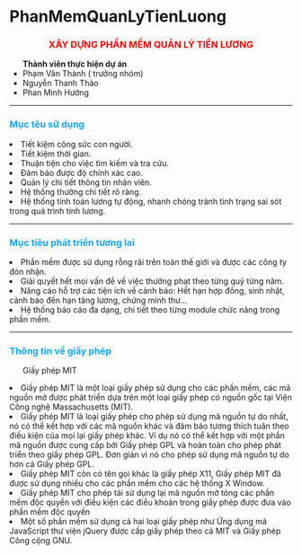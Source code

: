 # PhanMemQuanLyTienLuong
<h3 style="color:red; text-align:center;"> XÂY DỰNG PHẦN MỀM QUẢN LÝ TIỀN LƯƠNG </h3>
<ul> <strong>Thành viên thực hiện dự án</strong></pl>
<li> Phạm Văn Thành ( trưởng nhóm)</li>
<li> Nguyễn Thanh Thảo </li>
<li> Phan Minh Hướng </li></ul>
<hr>
<h3 style="color:#1aa3ff;"><strong> Mục têu sử dụng</strong> </h3>
<li> Tiết kiệm công sức con người.</li>
<li> Tiết kiệm thời gian.</li>
<li> Thuận tiện cho việc tìm kiếm  và tra cứu.</li>
<li> Đảm bảo được độ chính xác cao.</li>
<li> Quản lý chi tiết thông tin nhân viên.</li>
<li> Hệ thống thưởng chi tiết rõ ràng.</li>
<li> Hệ thống tính toán lương tự động, nhanh chóng tránh tình trạng sai sót trong quá trình tính lương.</li>
<hr>
<h3 style="color:#1aa3ff"> Mục tiêu phát triển tương lai </h3>
<li> Phần mềm được sử dụng rỗng rãi trên toàn thế giới và được các công ty đón nhận.</li>
<li> Giải quyết hết mọi vấn đề về việc thưởng phạt theo từng quý từng năm.</li>
<li> Nâng cáo hỗ trợ các tiện ích về cảnh báo: Hết hạn hợp đồng, sinh nhật, cảnh báo đến hạn tăng lương, chứng minh thư…</li>
<li>Hệ thống báo cáo đa dạng, chi tiết theo từng module chức năng trong phần mềm.</li>
<hr>
<h3 style="color:#1aa3ff"> Thông tin về giấy phép </h3>
<ul>Giấy phép MIT</ul>
<li>Giấy phép MIT là một loại giấy phép sử dụng cho các phần mềm, các mã nguồn mở được phát triển dựa trên một loại giấy phép có nguồn gốc tại Viện Công nghệ Massachusetts (MIT).</li>
<li>Giấy phép MIT là loại giấy phép cho phép sử dụng mã nguồn tự do nhất, nó có thể kết hợp với các mã nguồn khác và đảm bảo tương thích tuân theo điều kiện của mọi lại giấy phép khác. Ví dụ nó có thể kết hợp với một phần mã nguồn được cung cấp bởi Giấy phép GPL và hoàn toàn cho phép phát triển theo giấy phép GPL. Đơn giản vì nó cho phép sử dụng mã nguồn tự do hơn cả Giấy phép GPL.</li>
<li>Giấy phép MIT còn có tên gọi khác là giấy phép X11, Giấy phép MIT đã được sử dụng nhiều cho các phần mềm cho các hệ thống X Window.</li>
<li>Giấy phép MIT cho phép tái sử dụng lại mã nguồn mở tỏng các phần mềm độc quyền với điều kiện các điều khoản trong giấy phép được đưa vào phần mềm độc quyền</li>
 <li>Một số phần mềm sử dụng cả hai loại giấy phép như Ứng dụng mã JavaScript thư viện jQuery được cấp giấy phép theo cả MIT và Giấy phép Công cộng GNU.</li>
